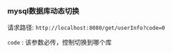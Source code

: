### mysql数据库动态切换

请求路径: ` http://localhost:8080/get/userInfo?code=0  ` 

 ` code ` : 该参数必传，控制切换到哪个库 

